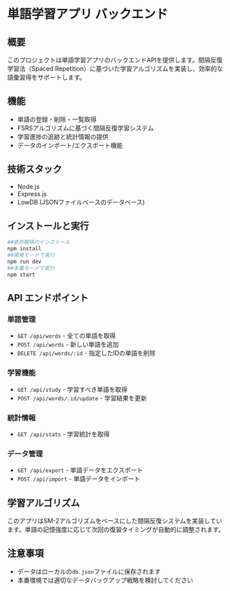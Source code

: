 # 単語学習アプリ バックエンド

## 概要

このプロジェクトは単語学習アプリのバックエンドAPIを提供します。間隔反復学習法（Spaced Repetition）に基づいた学習アルゴリズムを実装し、効率的な語彙習得をサポートします。

## 機能

- 単語の登録・削除・一覧取得
- FSRSアルゴリズムに基づく間隔反復学習システム
- 学習進捗の追跡と統計情報の提供
- データのインポート/エクスポート機能

## 技術スタック

- Node.js
- Express.js
- LowDB (JSONファイルベースのデータベース)

## インストールと実行

```bash
##依存関係のインストール
npm install
##開発モードで実行
npm run dev
##本番モードで実行
npm start
```

## API エンドポイント

### 単語管理

- `GET /api/words` - 全ての単語を取得
- `POST /api/words` - 新しい単語を追加
- `DELETE /api/words/:id` - 指定したIDの単語を削除

### 学習機能

- `GET /api/study` - 学習すべき単語を取得
- `POST /api/words/:id/update` - 学習結果を更新

### 統計情報

- `GET /api/stats` - 学習統計を取得

### データ管理

- `GET /api/export` - 単語データをエクスポート
- `POST /api/import` - 単語データをインポート

## 学習アルゴリズム

このアプリはSM-2アルゴリズムをベースにした間隔反復システムを実装しています。単語の記憶強度に応じて次回の復習タイミングが自動的に調整されます。


## 注意事項

- データはローカルの`db.json`ファイルに保存されます
- 本番環境では適切なデータバックアップ戦略を検討してください